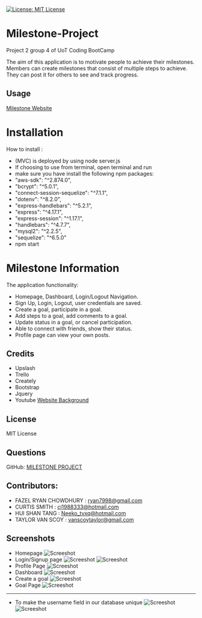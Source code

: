 
[![License: MIT License](https://img.shields.io/badge/License-MIT-brightgreen.svg)](https://choosealicense.com/licenses/mit/)
# Milestone-Project
Project 2 group 4 of UoT Coding BootCamp

The aim of this application is to motivate people to achieve their milestones. Members can create milestones that consist of multiple steps to achieve. They can post it for others to see and track progress. 

## Usage
[Milestone Website](https://milestone-goals.herokuapp.com)

# Installation

How to install :
- (MVC) is deployed by using node server.js
- If choosing to use from terminal, open terminal and run 
- make sure you have install the following npm packages:
- "aws-sdk": "^2.874.0",
- "bcrypt": "^5.0.1",
- "connect-session-sequelize": "^7.1.1",
- "dotenv": "^8.2.0",
- "express-handlebars": "^5.2.1",
- "express": "^4.17.1",
- "express-session": "^1.17.1",
- "handlebars": "^4.7.7",
- "mysql2": "^2.2.5",
- "sequelize": "^6.5.0"
- npm start

# Milestone Information
The application functionality:
- Homepage, Dashboard, Login/Logout Navigation.
- Sign Up, Login, Logout, user credentials are saved.
- Create a goal, participate in a goal.
- Add steps to a goal, add comments to a goal.
- Update status in a goal, or cancel participation.
- Able to connect with friends, show their status.
- Profile page can view your own posts.

## Credits

- Upslash
- Trello
- Creately
- Bootstrap
- Jquery
- Youtube [Website Background](https://www.youtube.com/watch?v=TFO9hBtLVec&t=14s)

## License

MIT License

## Questions

GitHub: [MILESTONE PROJECT](https://github.com/proj2gr4/Milestone-Project)

## Contributors:
- FAZEL RYAN CHOWDHURY : ryan7998@gmail.com
- CURTIS SMITH : cj1988333@hotmail.com
- HUI SHAN TANG : Neeko_tvxq@hotmail.com
- TAYLOR VAN SCOY : vanscoytaylor@gmail.com

## Screenshots
- Homepage
![Screeshot](screenshots/Homepage.png)
- Login/Signup page
![Screeshot](screenshots/Milestone2.png)
![Screeshot](screenshots/Milestone3.png)
- Profile Page
![Screeshot](screenshots/Milestone6.png)
- Dashboard
![Screeshot](screenshots/Milestone1.png)
- Create a goal
![Screeshot](screenshots/Milestone4.png)
- Goal Page
![Screeshot](screenshots/Milestone5.png)
----------------------------------------------------------------
- To make the username field in our database unique
![Screeshot](screenshots/image.png)
![Screeshot](screenshots/image2.png)

